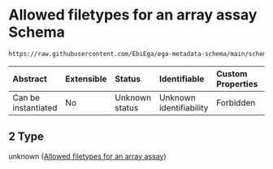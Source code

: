 # Allowed filetypes for an array assay Schema

```txt
https://raw.githubusercontent.com/EbiEga/ega-metadata-schema/main/schemas/EGA.assay.json#/allOf/2
```



| Abstract            | Extensible | Status         | Identifiable            | Custom Properties | Additional Properties | Access Restrictions | Defined In                                                                 |
| :------------------ | :--------- | :------------- | :---------------------- | :---------------- | :-------------------- | :------------------ | :------------------------------------------------------------------------- |
| Can be instantiated | No         | Unknown status | Unknown identifiability | Forbidden         | Allowed               | none                | [EGA.assay.json\*](../../../schemas/EGA.assay.json "open original schema") |

## 2 Type

unknown ([Allowed filetypes for an array assay](ega-11-allof-allowed-filetypes-for-an-array-assay.md))
